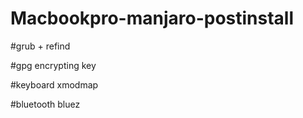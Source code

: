 Macbookpro-manjaro-postinstall
==============================

#grub + refind

#gpg encrypting key

#keyboard
xmodmap

#bluetooth
bluez
